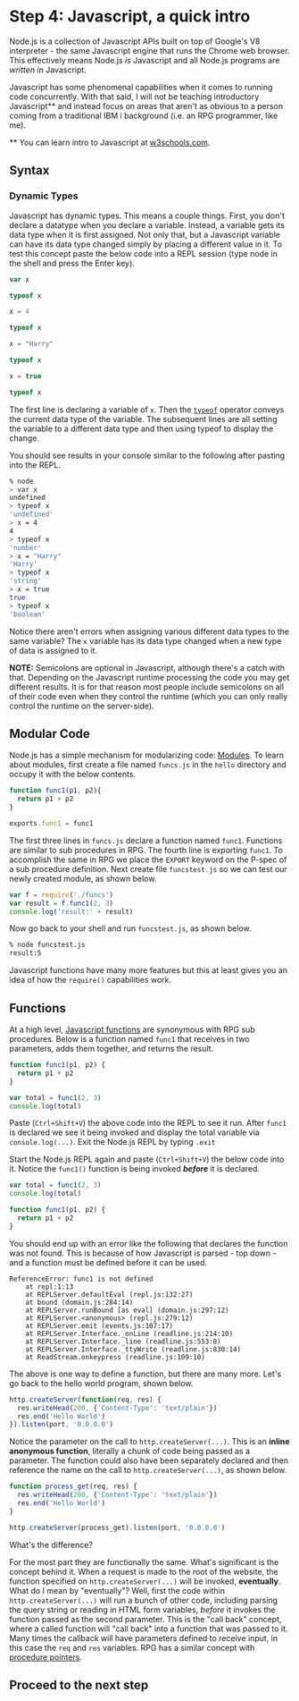 # Step 4: Javascript, a quick intro

Node.js is a collection of Javascript APIs built on top of Google's V8 interpreter - the same Javascript engine that runs the Chrome web browser.  This effectively means Node.js _is_ Javascript and all Node.js programs are _written in_ Javascript.

Javascript has some phenomenal capabilities when it comes to running code concurrently.  With that said, I will not be teaching introductory Javascript\*\* and instead focus on areas that aren't as obvious to a person coming from a traditional IBM i background \(i.e. an RPG programmer, like me\).

\*\* You can learn intro to Javascript at [w3schools.com](http://www.w3schools.com/js/default.asp).

## Syntax

### Dynamic Types

Javascript has dynamic types.  This means a couple things.  First, you don't declare a datatype when you declare a variable.  Instead, a variable gets its data type when it is first assigned.  Not only that, but a Javascript variable can have its data type changed simply by placing a different value in it.  To test this concept paste the below code into a REPL session \(type node in the shell and press the Enter key\).

```js
var x

typeof x

x = 4

typeof x

x = "Harry"

typeof x

x = true

typeof x
```

The first line is declaring a variable of `x`.  Then the [`typeof`](https://developer.mozilla.org/en-US/docs/Web/JavaScript/Reference/Operators/typeof) operator conveys the current data type of the variable.  The subsequent lines are all setting the variable to a different data type and then using typeof to display the change.

You should see results in your console similar to the following after pasting into the REPL.

```sh
% node
> var x
undefined
> typeof x
'undefined'
> x = 4
4
> typeof x
'number'
> x = "Harry"
'Harry'
> typeof x
'string'
> x = true
true
> typeof x
'boolean'
```

Notice there aren't errors when assigning various different data types to the same variable?  The `x` variable has its data type changed when a new type of data is assigned to it.

**NOTE:** Semicolons are optional in Javascript, although there's a catch with that.  Depending on the Javascript runtime processing the code you may get different results.  It is for that reason most people include semicolons on all of their code even when they control the runtime \(which you can only really control the runtime on the server-side\).


## Modular Code

Node.js has a simple mechanism for modularizing code: [Modules](https://nodejs.org/api/modules.html).  To learn about modules, first create a file named `funcs.js` in the `hello` directory and occupy it with the below contents.

```js
function func1(p1, p2){
  return p1 + p2
}

exports.func1 = func1
```

The first three lines in `funcs.js` declare a function named `func1`. Functions are similar to sub procedures in RPG.  The fourth line is exporting `func1`.  To accomplish the same in RPG we place the `EXPORT` keyword on the P-spec of a sub procedure definition.  Next create file `funcstest.js` so we can test our newly created module, as shown below.

```js
var f = require('./funcs')
var result = f.func1(2, 3)
console.log('result:' + result)
```

Now go back to your shell and run `funcstest.js`, as shown below.

```sh
% node funcstest.js
result:5
```

Javascript functions have many more features but this at least gives you an idea of how the `require()` capabilities work.

## Functions

At a high level, [Javascript functions](http://www.w3schools.com/js/js_function_definition.asp) are synonymous with RPG sub procedures.  Below is a function named `func1` that receives in two parameters, adds them together, and returns the result.

```js
function func1(p1, p2) {
  return p1 + p2
}

var total = func1(2, 3)
console.log(total)
```

Paste (`Ctrl+Shift+V`) the above code into the REPL to see it run.  After `func1` is declared we see it being invoked and display the total variable via `console.log(...)`.  Exit the Node.js REPL by typing `.exit`

Start the Node.js REPL again and paste (`Ctrl+Shift+V`) the below code into it.  Notice the `func1()` function is being invoked _**before**_ it is declared.

```js
var total = func1(2, 3)
console.log(total)

function func1(p1, p2) {
  return p1 + p2
}
```

You should end up with an error like the following that declares the function was not found.  This is because of how Javascript is parsed - top down - and a function must be defined before it can be used.

```
ReferenceError: func1 is not defined
    at repl:1:13
    at REPLServer.defaultEval (repl.js:132:27)
    at bound (domain.js:284:14)
    at REPLServer.runBound [as eval] (domain.js:297:12)
    at REPLServer.<anonymous> (repl.js:279:12)
    at REPLServer.emit (events.js:107:17)
    at REPLServer.Interface._onLine (readline.js:214:10)
    at REPLServer.Interface._line (readline.js:553:8)
    at REPLServer.Interface._ttyWrite (readline.js:830:14)
    at ReadStream.onkeypress (readline.js:109:10)
```

The above is one way to define a function, but there are many more.  Let's go back to the hello world program, shown below.

```js
http.createServer(function(req, res) {
  res.writeHead(200, {'Content-Type': 'text/plain'})
  res.end('Hello World')
}).listen(port, '0.0.0.0')
```

Notice the parameter on the call to `http.createServer(...)`.  This is an **inline anonymous function**, literally a chunk of code being passed as a parameter.  The function could also have been separately declared and then reference the name on the call to `http.createServer(...)`, as shown below.

```js
function process_get(req, res) {
  res.writeHead(200, {'Content-Type': 'text/plain'})
  res.end('Hello World')
}

http.createServer(process_get).listen(port, '0.0.0.0')
```

What's the difference?

For the most part they are functionally the same.  What's significant is the concept behind it.  When a request is made to the root of the website, the function specified on `http.createServer(...)` will be invoked, **eventually**.  What do I mean by "eventually"?  Well, first the code within `http.createServer(...)` will run a bunch of other code, including parsing the query string or reading in HTML form variables, _before_ it invokes the function passed as the second parameter.  This is the "call back" concept, where a called function will "call back" into a function that was passed to it.  Many times the callback will have parameters defined to receive input, in this case the `req` and `res` variables.  RPG has a similar concept with [procedure pointers](http://www.ibm.com/developerworks/ibmi/library/i-rpg-pointers/).

## Proceed to the next step
